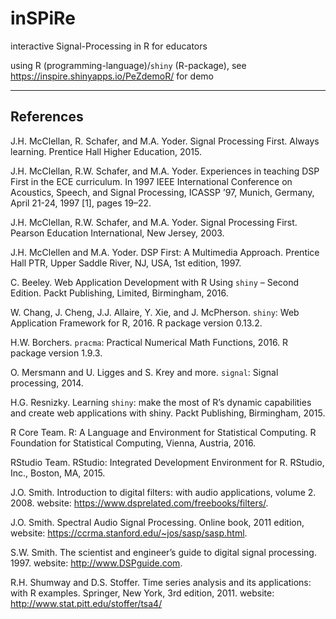# inSPiRe
interactive Signal-Processing in R for educators

using R (programming-language)/`shiny` (R-package), see https://inspire.shinyapps.io/PeZdemoR/ for demo

***

## References

J.H. McClellan, R. Schafer, and M.A. Yoder. Signal Processing First. Always learning. Prentice Hall Higher Education, 2015.

J.H. McClellan, R.W. Schafer, and M.A. Yoder. Experiences in teaching DSP First in the ECE curriculum. In 1997 IEEE International Conference on Acoustics, Speech, and Signal Processing, ICASSP ’97, Munich, Germany, April 21-24, 1997 [1], pages 19–22.

J.H. McClellan, R.W. Schafer, and M.A. Yoder. Signal Processing First. Pearson Education International, New Jersey, 2003.

J.H. McClellen and M.A. Yoder. DSP First: A Multimedia Approach. Prentice Hall PTR, Upper Saddle River, NJ, USA, 1st edition, 1997.

C. Beeley. Web Application Development with R Using `shiny` – Second Edition. Packt Publishing, Limited, Birmingham, 2016.

W. Chang, J. Cheng, J.J. Allaire, Y. Xie, and J. McPherson. `shiny`: Web Application Framework for R, 2016. R package version 0.13.2.

H.W. Borchers. `pracma`: Practical Numerical Math Functions, 2016. R package version 1.9.3.

O. Mersmann and U. Ligges and S. Krey and more. `signal`: Signal processing, 2014.

H.G. Resnizky. Learning `shiny`: make the most of R’s dynamic capabilities and create web applications with shiny. Packt Publishing, Birmingham, 2015.

R Core Team. R: A Language and Environment for Statistical Computing. R Foundation for Statistical Computing, Vienna, Austria, 2016.

RStudio Team. RStudio: Integrated Development Environment for R. RStudio, Inc., Boston, MA, 2015.

J.O. Smith. Introduction to digital filters: with audio applications, volume 2. 2008. website: https://www.dsprelated.com/freebooks/filters/.

J.O. Smith. Spectral Audio Signal Processing. Online book, 2011 edition, website: https://ccrma.stanford.edu/~jos/sasp/sasp.html.

S.W. Smith. The scientist and engineer’s guide to digital signal processing. 1997. website: http://www.DSPguide.com.

R.H. Shumway and D.S. Stoffer. Time series analysis and its applications: with
R examples. Springer, New York, 3rd edition, 2011. website: http://www.stat.pitt.edu/stoffer/tsa4/
